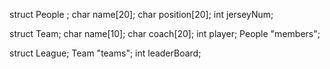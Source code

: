 struct People ; 
	char name[20];
	char position[20];
	int jerseyNum;
	
struct Team;
	char name[10];
	char coach[20];
	int player;
	People "members";

struct League;
	Team "teams";
	int leaderBoard;